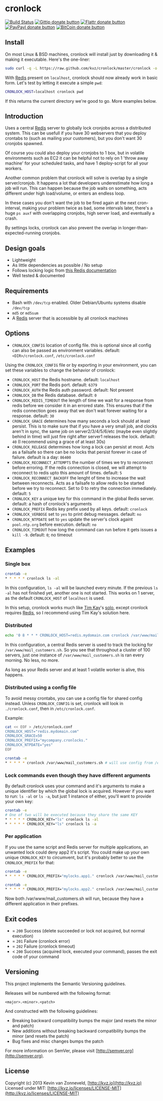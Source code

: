 # cronlock

<!-- badges/ -->
[![Build Status](https://secure.travis-ci.org/kvz/cronlock.svg?branch=master)](http://travis-ci.org/kvz/cronlock "Check this project's build status on TravisCI")
[![Gittip donate button](http://img.shields.io/gittip/kvz.svg)](https://www.gittip.com/kvz/ "Sponsor the development of cronlock via Gittip")
[![Flattr donate button](http://img.shields.io/flattr/donate.png?color=yellow)](https://flattr.com/submit/auto?user_id=kvz&url=https://github.com/kvz/cronlock&title=cronlock&language=&tags=github&category=software "Sponsor the development of cronlock via Flattr")
[![PayPayl donate button](http://img.shields.io/paypal/donate.png?color=yellow)](https://www.paypal.com/cgi-bin/webscr?cmd=_donations&business=kevin%40vanzonneveld%2enet&lc=NL&item_name=Open%20source%20donation%20to%20Kevin%20van%20Zonneveld&currency_code=USD&bn=PP-DonationsBF%3abtn_donate_SM%2egif%3aNonHosted "Sponsor the development of cronlock via Paypal")
[![BitCoin donate button](http://img.shields.io/bitcoin/donate.png?color=yellow)](https://coinbase.com/checkouts/19BtCjLCboRgTAXiaEvnvkdoRyjd843Dg2 "Sponsor the development of cronlock via BitCoin")
<!-- /badges -->

## Install

On most Linux & BSD machines, cronlock will install just by downloading it & making it executable.
Here's the one-liner:

```bash
sudo curl -q -L https://raw.github.com/kvz/cronlock/master/cronlock -o /usr/bin/cronlock && sudo chmod +x $_
```

With [Redis](http://redis.io/) present on `localhost`, cronlock should now already work in basic form.
Let's test by letting it execute a simple `pwd`:

```bash
CRONLOCK_HOST=localhost cronlock pwd
```

If this returns the current directory we're good to go. More examples below.

## Introduction

Uses a central [Redis](http://redis.io/) server to globally lock cronjobs across a distributed system.
This can be usefull if you have 30 webservers that you deploy crontabs to (such as
mailing your customers), but you don't want 30 cronjobs spawned.

Of course you could also deploy your cronjobs to 1 box, but in volatile environments
such as EC2 it can be helpful not to rely on 1 'throw away machine' for your scheduled tasks,
and have 1 deploy-script for all your workers.

Another common problem that cronlock will solve is overlap by a single server/cronjob.
It happens a lot that developers underestimate how long a job will run.
This can happen because the job waits on something, acts different under high load/volume, or enters an endless loop.

In these cases you don't want the job to be fired again at the next cron-interval, making your problem twice as bad,
some intervals later, there's a huge `ps auxf` with overlapping cronjobs, high server load, and eventually a crash.

By settings locks, cronlock can also prevent the overlap in longer-than-expected-running cronjobs.

## Design goals

 - Lightweight
 - As little dependencies as possible / No setup
 - Follows locking logic from [this Redis documentation](http://redis.io/commands/setnx)
 - Well tested & documented

## Requirements

 - Bash with `/dev/tcp` enabled. Older Debian/Ubuntu systems disable `/dev/tcp`
 - `md5` or `md5sum`
 - A [Redis](http://redis.io/) server that is accessible by all cronlock machines

## Options

 - `CRONLOCK_CONFIG` location of config file. this is optional since all config can also be
 passed as environment variables. default: `<DIR>/cronlock.conf`, `/etc/cronlock.conf`

Using the `CRONLOCK_CONFIG` file or by exporting in your environment, you can set these variables
to change the behavior of cronlock:

 - `CRONLOCK_HOST` the Redis hostname. default: `localhost`
 - `CRONLOCK_PORT` the Redis port. default: `6379`
 - `CRONLOCK_AUTH` the Redis auth password. default: Not present
 - `CRONLOCK_DB` the Redis database. default: `0` 
 - `CRONLOCK_REDIS_TIMEOUT` the length of time we wait for a response from redis before we consider it in an errored state.
 This ensures that if the redis connection goes away that we don't wait forever waiting for a response. default: `30`
 - `CRONLOCK_GRACE` determines how many seconds a lock should at least persist.
 This is to make sure that if you have a very small job, and clocks aren't in sync, the same job
 on server2/3/4/5/6/etc (maybe even slightly behind in time) will just fire right after server1 releases the lock. default: `40` (I recommend using a grace of at least 30s)
 - `CRONLOCK_RELEASE` determines how long a lock can persist at most.
 Acts as a failsafe so there can be no locks that persist forever in case of failure. default is a day: `86400`
 - `CRONLOCK_RECONNECT_ATTEMPTS` the number of times we try to reconnect before erroring.
  If the redis connection is closed, we will attempt to reconnect to redis upto this amount of times. default: `5`
 - `CRONLOCK_RECONNECT_BACKOFF` the lenght of time to increase the wait between reconnects.
  Acts as a failsafe to allow redis to be started before we try to reconnect. Set to 0 to retry the connection immediately. default: `5`
 - `CRONLOCK_KEY` a unique key for this command in the global Redis server. default: a hash of cronlock's arguments
 - `CRONLOCK_PREFIX` Redis key prefix used by all keys. default: `cronlock`
 - `CRONLOCK_VERBOSE` set to `yes` to print debug messages. default: `no`
 - `CRONLOCK_NTPDATE` set to `yes` update the server's clock againt `pool.ntp.org` before execution. default: `no`
 - `CRONLOCK_TIMEOUT` how long the command can run before it gets issues a `kill -9`. default: `0`; no timeout

## Examples

### Single box

```bash
crontab -e
* * * * * cronlock ls -al
```

In this configuration, `ls -al` will be launched every minute. If the previous
`ls -al` has not finished yet, another one is not started.
This works on 1 server, as the default `CRONLOCK_HOST` of `localhost` is used.

In this setup, cronlock works much like [Tim Kay](http://timkay.com/)'s [solo](https://github.com/timkay/solo),
except cronlock requires [Redis](http://redis.io/), so I recommend using Tim Kay's solution here.

### Distributed

```bash
echo '0 8 * * * CRONLOCK_HOST=redis.mydomain.com cronlock /var/www/mail_customers.sh' | crontab
```

In this configuration, a central Redis server is used to track the locking for
`/var/www/mail_customers.sh`. So you see that throughout a cluster of 100 servers,
just one instance of `/var/www/mail_customers.sh` is ran every morning. No less, no more.

As long as your Redis server and at least 1 volatile worker is alive, this happens.

### Distributed using a config file

To avoid messy crontabs, you can use a config file for shared config instead.
Unless `CRONLOCK_CONFIG` is set, cronlock will look in `./cronlock.conf`, then
in `/etc/cronlock.conf`.

Example:
```bash
cat << EOF > /etc/cronlock.conf
CRONLOCK_HOST="redis.mydomain.com"
CRONLOCK_GRACE=50
CRONLOCK_PREFIX="mycompany.cronlocks."
CRONLOCK_NTPDATE="yes"
EOF

crontab -e
* * * * * cronlock /var/www/mail_customers.sh # will use config from /etc/cronlock.conf
```

### Lock commands even though they have different arguments

By default cronlock uses your command and it's arguments to make a unique identifier
by which the global lock is acquired. However if you want to run: `ls -al` or `ls -a`,
but just 1 instance of either, you'll want to provide your own key:

```bash
crontab -e
# One of two will be executed because they share the same KEY
* * * * * CRONLOCK_KEY="ls" cronlock ls -al
* * * * * CRONLOCK_KEY="ls" cronlock ls -a
```

### Per application

If you use the same script and Redis server for multiple applications, an unwanted lock could deny app2 it's script.
You could make up your own unique `CRONLOCK_KEY` to circumvent, but it's probably
better to use the `CRONLOCK_PREFIX` for that:

```bash
crontab -e
* * * * * CRONLOCK_PREFIX="mylocks.app1." cronlock /var/www/mail_customers.sh
```

```bash
crontab -e
* * * * * CRONLOCK_PREFIX="mylocks.app2." cronlock /var/www/mail_customers.sh
```

Now both /var/www/mail_customers.sh will run, because they have a different application in their prefixes.

## Exit codes

 - = `200` Success (delete succeeded or lock not acquired, but normal execution)
 - = `201` Failure (cronlock error)
 - = `202` Failure (cronlock timeout)
 - < `200` Success (acquired lock, executed your command), passes the exit code of your command

## Versioning

This project implements the Semantic Versioning guidelines.

Releases will be numbered with the following format:

`<major>.<minor>.<patch>`

And constructed with the following guidelines:

* Breaking backward compatibility bumps the major (and resets the minor and patch)
* New additions without breaking backward compatibility bumps the minor (and resets the patch)
* Bug fixes and misc changes bumps the patch


For more information on SemVer, please visit [http://semver.org](http://semver.org).

## License

Copyright (c) 2013 Kevin van Zonneveld, [http://kvz.io](http://kvz.io)  
Licensed under MIT: [http://kvz.io/licenses/LICENSE-MIT](http://kvz.io/licenses/LICENSE-MIT)
